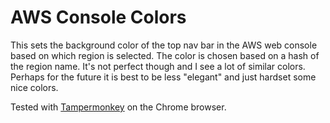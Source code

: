 # AWS Console Colors

This sets the background color of the top nav bar in the AWS web console based on which region is selected. The color is chosen based on a hash of the region name. It's not perfect though and I see a lot of similar colors. Perhaps for the future it is best to be less "elegant" and just hardset some nice colors.

Tested with [Tampermonkey](https://www.tampermonkey.net/) on the Chrome browser.

